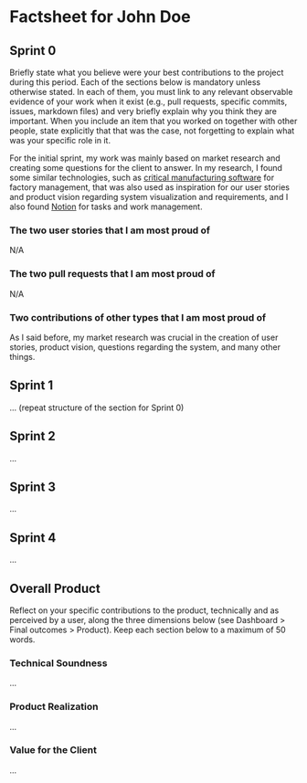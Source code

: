 # Factsheet for John Doe

## Sprint 0

Briefly state what you believe were your best contributions to the project during this period. Each of the sections below is mandatory unless otherwise stated. In each of them, you must link to any relevant observable evidence of your work when it exist (e.g., pull requests, specific commits, issues, markdown files) and very briefly explain why you think they are important. When you include an item that you worked on together with other people, state explicitly that that was the case, not forgetting to explain what was your specific role in it.

For the initial sprint, my work was mainly based on market research and creating some questions for the client to answer. In my research, I found some similar technologies, such as [critical manufacturing software](https://www.criticalmanufacturing.com/industries/discrete-manufacturing/) for factory management, that was also used as inspiration for our user stories and product vision regarding system visualization and requirements, and I also found [Notion](https://www.notion.so/) for tasks and work management.


### The two user stories that I am most proud of

N/A


### The two pull requests that I am most proud of

N/A


### Two contributions of other types that I am most proud of

As I said before, my market research was crucial in the creation of user stories, product vision, questions regarding the system, and many other things.



## Sprint 1

... (repeat structure of the section for Sprint 0)


## Sprint 2

...


## Sprint 3

...


## Sprint 4

...


## Overall Product

Reflect on your specific contributions to the product, technically and as perceived by a user, along the three dimensions below (see Dashboard > Final outcomes > Product). Keep each section below to a maximum of 50 words.


### Technical Soundness

...


### Product Realization

...


### Value for the Client

...
